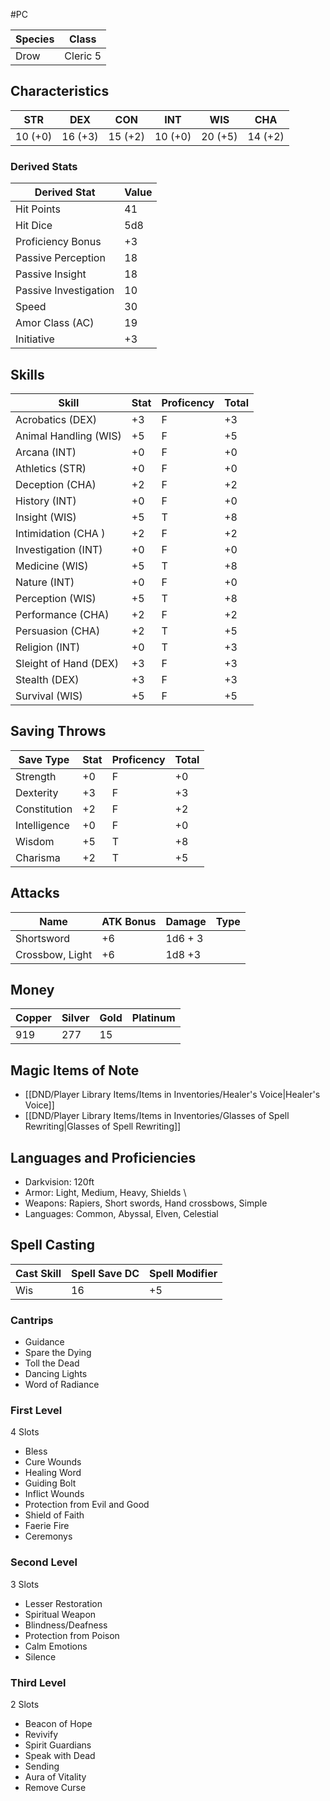 #PC 

| Species | Class    |
| ------- | -------- |
| Drow    | Cleric 5 |

## Characteristics

| STR     | DEX     | CON     | INT     | WIS     | CHA     |
| ------- | ------- | ------- | ------- | ------- | ------- |
| 10 (+0) | 16 (+3) | 15 (+2) | 10 (+0) | 20 (+5) | 14 (+2) |

### Derived Stats

| Derived Stat          | Value |
| --------------------- | ----- |
| Hit Points            | 41    |
| Hit Dice              | 5d8   |
| Proficiency Bonus     | +3    |
| Passive Perception    | 18    |
| Passive Insight       | 18    |
| Passive Investigation | 10    |
| Speed                 | 30    |
| Amor Class (AC)       | 19    |
| Initiative            | +3    |

## Skills

| Skill                 | Stat | Proficency | Total |
| --------------------- | ---- | ---------- | ----- |
| Acrobatics (DEX)      | +3   | F          | +3    |
| Animal Handling (WIS) | +5   | F          | +5    |
| Arcana (INT)          | +0   | F          | +0    |
| Athletics (STR)       | +0   | F          | +0    |
| Deception (CHA)       | +2   | F          | +2    |
| History (INT)         | +0   | F          | +0    |
| Insight (WIS)         | +5   | T          | +8    |
| Intimidation (CHA )   | +2   | F          | +2    |
| Investigation (INT)   | +0   | F          | +0    |
| Medicine (WIS)        | +5   | T          | +8    |
| Nature (INT)          | +0   | F          | +0    |
| Perception (WIS)      | +5   | T          | +8    |
| Performance (CHA)     | +2   | F          | +2    |
| Persuasion (CHA)      | +2   | T          | +5    |
| Religion (INT)        | +0   | T          | +3    |
| Sleight of Hand (DEX) | +3   | F          | +3    |
| Stealth (DEX)         | +3   | F          | +3    |
| Survival (WIS)        | +5   | F          | +5    |

## Saving Throws

| Save Type    | Stat | Proficency | Total |
| ------------ | ---- | ---------- | ----- |
| Strength     | +0   | F          | +0    |
| Dexterity    | +3   | F          | +3    |
| Constitution | +2   | F          | +2    |
| Intelligence | +0   | F          | +0    |
| Wisdom       | +5   | T          | +8    |
| Charisma     | +2   | T          | +5    |

## Attacks

| Name            | ATK Bonus | Damage  | Type |
| --------------- | --------- | ------- | ---- |
| Shortsword      | +6        | 1d6 + 3 |      |
| Crossbow, Light | +6        | 1d8 +3  |      |

## Money

| Copper | Silver | Gold | Platinum |
| ------ | ------ | ---- | -------- |
| 919    | 277    | 15   |          |
## Magic Items of Note
- [[DND/Player Library Items/Items in Inventories/Healer's Voice|Healer's Voice]]
- [[DND/Player Library Items/Items in Inventories/Glasses of Spell Rewriting|Glasses of Spell Rewriting]]
## Languages and Proficiencies
- Darkvision: 120ft
- Armor: Light, Medium, Heavy, Shields \
- Weapons: Rapiers, Short swords, Hand crossbows, Simple
- Languages: Common, Abyssal, Elven, Celestial
## Spell Casting

| Cast Skill | Spell Save DC | Spell Modifier |
| ---------- | ------------- | -------------- |
| Wis        | 16            | +5             |

### Cantrips
- Guidance
- Spare the Dying
- Toll the Dead
- Dancing Lights
- Word of Radiance
### First Level
4 Slots
- Bless
- Cure Wounds
- Healing Word
- Guiding Bolt
- Inflict Wounds
- Protection from Evil and Good
- Shield of Faith
- Faerie Fire
- Ceremonys

### Second Level
3 Slots
- Lesser Restoration
- Spiritual Weapon
- Blindness/Deafness
- Protection from Poison
- Calm Emotions
- Silence

### Third Level
2 Slots
- Beacon of Hope
- Revivify
- Spirit Guardians
- Speak with Dead
- Sending
- Aura of Vitality
- Remove Curse